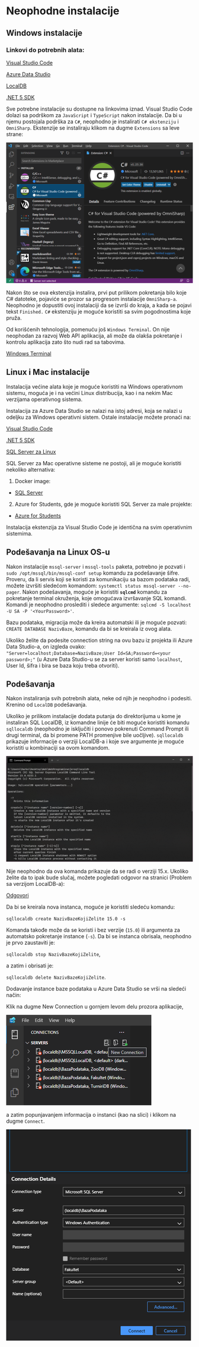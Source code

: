 # Neophodne instalacije

## Windows instalacije

### Linkovi do potrebnih alata:

[Visual Studio Code](https://code.visualstudio.com/)

[Azure Data Studio](https://docs.microsoft.com/en-us/sql/azure-data-studio/download-azure-data-studio)

[LocalDB](https://docs.microsoft.com/en-us/sql/database-engine/configure-windows/sql-server-express-localdb)

[.NET 5 SDK](https://dotnet.microsoft.com/download/visual-studio-sdks)

Sve potrebne instalacije su dostupne na linkovima iznad. Visual Studio Code dolazi sa podrškom za `JavaScript` i `TypeScript` nakon instalacije. Da bi u njemu postojala podrška za `C#`, neophodno je instalirati `C# ekstenziju` i `OmniSharp`. Ekstenzije se instaliraju klikom na dugme `Extensions` sa leve strane:

![Slika](Slike/CSharp.png)

Nakon što se ova ekstenzija instalira, prvi put prilikom pokretanja bilo koje C# datoteke, pojaviće se prozor sa progresom instalacije `OmniSharp-a`. Neophodno je dopustiti ovoj instalaciji da se izvrši do kraja, a kada se pojavi tekst `Finished.` `C#` ekstenziju je moguće koristiti sa svim pogodnostima koje pruža.

Od korišćenih tehnologija, pomenuću još `Windows Terminal`. On nije neophodan za razvoj Web API aplikacija, ali može da olakša pokretanje i kontrolu aplikacija zato što nudi rad sa tabovima.

[Windows Terminal](https://docs.microsoft.com/en-us/windows/terminal/install)

## Linux i Mac instalacije

Instalacija većine alata koje je moguće koristiti na Windows operativnom sistemu, moguća je i na većini Linux distribucija, kao i na nekim Mac verzijama operativnog sistema. 

Instalacija za Azure Data Studio se nalazi na istoj adresi, koja se nalazi u odeljku za Windows operativni sistem. Ostale instalacije možete pronaći na:

[Visual Studio Code](https://code.visualstudio.com/download)

[.NET 5 SDK](https://dotnet.microsoft.com/download/dotnet/5.0)

[SQL Server za Linux](https://docs.microsoft.com/en-us/sql/linux/sql-server-linux-overview)

SQL Server za Mac operativne sisteme ne postoji, ali je moguće koristiti nekoliko alternativa:

1. Docker image:
- [SQL Server](https://www.microsoft.com/en-us/sql-server/sql-server-downloads)

2. Azure for Students, gde je moguće koristiti SQL Server za male projekte:
- [Azure for Students](https://azure.microsoft.com/en-us/free/students/)

Instalacija ekstenzija za Visual Studio Code je identična na svim operativnim sistemima.

## Podešavanja na Linux OS-u

Nakon instalacije `mssql-server` i `mssql-tools` paketa, potrebno je pozvati i `sudo /opt/mssql/bin/mssql-conf setup` komandu za podešavanje šifre. Proveru, da li servis koji se koristi za komunikaciju sa bazom podataka radi, možete izvršiti sledećom komandom: `systemctl status mssql-server --no-pager`. Nakon podešavanja, moguće je koristiti **`sqlcmd`** komandu za pokretanje terminal okruženja, koje omogućava izvršavanje SQL komandi. Komandi je neophodno proslediti i sledeće argumente: `sqlcmd -S localhost -U SA -P '<YourPassword>'`.

Bazu podataka, migracija može da kreira automatski ili je moguće pozvati: `CREATE DATABASE NazivBaze`, komandu da bi se kreirala iz ovog alata.

Ukoliko želite da podesite connection string na ovu bazu iz projekta ili Azure Data Studio-a, on izgleda ovako: `"Server=localhost;Database=NazivBaze;User Id=SA;Password=<your password>;"` (u Azure Data Studio-u se za server koristi samo `localhost`, User Id, šifra i bira se baza koju treba otvoriti).

## Podešavanja

Nakon instaliranja svih potrebnih alata, neke od njih je neophodno i podesiti. Krenino od `LocalDB` podešavanja.

Ukoliko je prilikom instalacije dodata putanja do direktorijuma u kome je instaliran SQL LocalDB, iz komandne linije će biti moguće koristiti komandu `sqllocaldb` (neophodno je isključiti i ponovo pokrenuti Command Prompt ili drugi terminal, da bi promene PATH promenjive bile uočljive). `sqllocaldb` prikazuje informacije o verziji LocalDB-a i koje sve argumente je moguće koristiti u kombinaciji sa ovom komandom.

![SQL](Slike/SqlLocalDB.png)

Nije neophodno da ova komanda prikazuje da se radi o verziji 15.x. Ukoliko želite da to ipak bude slučaj, možete pogledati odgovor na stranici (Problem sa verzijom LocalDB-a):

[Odgovori](Odgovori.md)

Da bi se kreirala nova instanca, moguće je koristiti sledeću komandu:

`sqllocaldb create NazivBazeKojiZelite 15.0 -s`

Komanda takođe može da se koristi i bez verzije (`15.0`) ili argumenta za automatsko pokretanje instance (`-s`). Da bi se instanca obrisala, neophodno je prvo zaustaviti je:

`sqllocaldb stop NazivBazeKojiZelite`,

a zatim i obrisati je:

`sqllocaldb delete NazivBazeKojiZelite`.

Dodavanje instance baze podataka u Azure Data Studio se vrši na sledeći način:

Klik na dugme New Connection u gornjem levom delu prozora aplikacije,

![Azure](Slike/AzureNewConn.png)

a zatim popunjavanjem informacija o instanci (kao na slici) i klikom na dugme `Connect`.

![Azure](Slike/AzureNewDatabase.png)